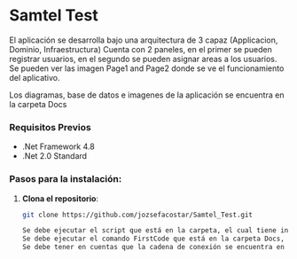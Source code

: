 # Samtel Test

El aplicación se desarrolla bajo una arquitectura de 3 capaz (Applicacion, Dominio, Infraestructura)
Cuenta con 2 paneles, en el primer se pueden registrar usuarios, en el segundo se pueden asignar areas a los usuarios.
Se pueden ver las imagen Page1 and Page2 donde se ve el funcionamiento del aplicativo.

Los diagramas, base de datos e imagenes de  la aplicación se encuentra en la carpeta Docs

### Requisitos Previos


- .Net Framework 4.8 
- .Net 2.0 Standard 

### Pasos para la instalación:

1. **Clona el repositorio**:

   ```bash
   git clone https://github.com/jozsefacostar/Samtel_Test.git
   
   Se debe ejecutar el script que está en la carpeta, el cual tiene información de usuarios y areas.
   Se debe ejecutar el comando FirstCode que está en la carpeta Docs, apuntadole a la ruta donde se tenga descargado el proyecto.
   Se debe tener en cuentas que la cadena de conexión se encuentra en el archivo SamtelContext, se debe tener en cuenta configurar en esta clase para que se pueda subir el proyecto. 